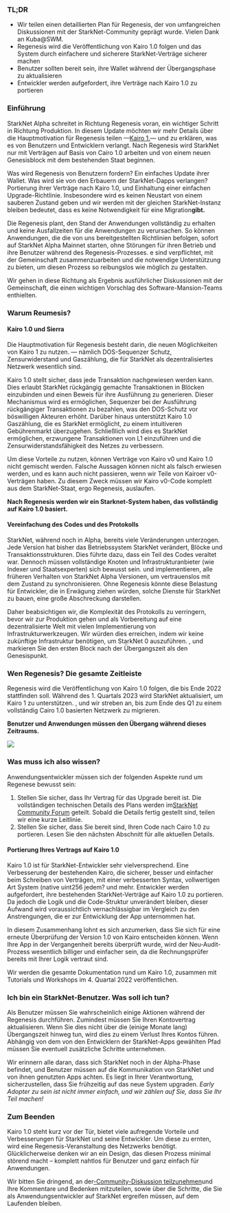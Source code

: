 ### TL;DR

* Wir teilen einen detaillierten Plan für Regenesis, der von umfangreichen Diskussionen mit der StarkNet-Community geprägt wurde. Vielen Dank an Kuba@SWM.
* Regenesis wird die Veröffentlichung von Kairo 1.0 folgen und das System durch einfachere und sicherere StarkNet-Verträge sicherer machen
* Benutzer sollten bereit sein, ihre Wallet während der Übergangsphase zu aktualisieren
* Entwickler werden aufgefordert, ihre Verträge nach Kairo 1.0 zu portieren

### Einführung

StarkNet Alpha schreitet in Richtung Regenesis voran, ein wichtiger Schritt in Richtung Produktion. In diesem Update möchten wir mehr Details über die Hauptmotivation für Regenesis teilen —[Kairo 1.](https://medium.com/starkware/cairo-1-0-aa96eefb19a0)— und zu erklären, was es von Benutzern und Entwicklern verlangt. Nach Regenesis wird StarkNet nur mit Verträgen auf Basis von Cairo 1.0 arbeiten und von einem neuen Genesisblock mit dem bestehenden Staat beginnen.

Was wird Regenesis von Benutzern fordern? Ein einfaches Update ihrer Wallet. Was wird sie von den Erbauern der StarkNet-Dapps verlangen? Portierung ihrer Verträge nach Kairo 1.0, und Einhaltung einer einfachen Upgrade-Richtlinie. Insbesondere wird es keinen Neustart von einem sauberen Zustand geben und wir werden mit der gleichen StarkNet-Instanz bleiben bedeutet, dass es keine Notwendigkeit für eine Migration**gibt.**

Die Regenesis plant, den Stand der Anwendungen vollständig zu erhalten und keine Ausfallzeiten für die Anwendungen zu verursachen. So können Anwendungen, die die von uns bereitgestellten Richtlinien befolgen, sofort auf StarkNet Alpha Mainnet starten, ohne Störungen für ihren Betrieb und ihre Benutzer während des Regenesis-Prozesses. e sind verpflichtet, mit der Gemeinschaft zusammenzuarbeiten und die notwendige Unterstützung zu bieten, um diesen Prozess so reibungslos wie möglich zu gestalten.

Wir gehen in diese Richtung als Ergebnis ausführlicher Diskussionen mit der Gemeinschaft, die einen wichtigen Vorschlag des Software-Mansion-Teams enthielten.

### Warum Reumesis?

#### Kairo 1.0 und Sierra

Die Hauptmotivation für Regenesis besteht darin, die neuen Möglichkeiten von Kairo 1 zu nutzen. — nämlich DOS-Sequenzer Schutz, Zensurwiderstand und Gaszählung, die für StarkNet als dezentralisiertes Netzwerk wesentlich sind.

Kairo 1.0 stellt sicher, dass jede Transaktion nachgewiesen werden kann. Dies erlaubt StarkNet rückgängig gemachte Transaktionen in Blöcken einzubinden und einen Beweis für ihre Ausführung zu generieren. Dieser Mechanismus wird es ermöglichen, Sequenzer bei der Ausführung rückgängiger Transaktionen zu bezahlen, was den DOS-Schutz vor böswilligen Akteuren erhöht. Darüber hinaus unterstützt Kairo 1.0 Gaszählung, die es StarkNet ermöglicht, zu einem intuitiveren Gebührenmarkt überzugehen. Schließlich wird dies es StarkNet ermöglichen, erzwungene Transaktionen von L1 einzuführen und die Zensurwiderstandsfähigkeit des Netzes zu verbessern.

Um diese Vorteile zu nutzen, können Verträge von Kairo v0 und Kairo 1.0 nicht gemischt werden. Falsche Aussagen können nicht als falsch erwiesen werden, und es kann auch nicht passieren, wenn wir Teile von Kairoer v0-Verträgen haben. Zu diesem Zweck müssen wir Kairo v0-Code komplett aus dem StarkNet-Staat, ergo Regenesis, auslaufen.

**Nach Regenesis werden wir ein Starknet-System haben, das vollständig auf Kairo 1.0 basiert.**

#### Vereinfachung des Codes und des Protokolls

StarkNet, während noch in Alpha, bereits viele Veränderungen unterzogen. Jede Version hat bisher das Betriebssystem StarkNet verändert, Blöcke und Transaktionsstrukturen. Dies führte dazu, dass ein Teil des Codes veraltet war. Dennoch müssen vollständige Knoten und Infrastrukturanbieter (wie Indexer und Staatsexperten) sich bewusst sein. und implementieren, alle früheren Verhalten von StarkNet Alpha Versionen, um vertrauenslos mit dem Zustand zu synchronisieren. Ohne Regenesis könnte diese Belastung für Entwickler, die in Erwägung ziehen würden, solche Dienste für StarkNet zu bauen, eine große Abschreckung darstellen.

Daher beabsichtigen wir, die Komplexität des Protokolls zu verringern, bevor wir zur Produktion gehen und als Vorbereitung auf eine dezentralisierte Welt mit vielen Implementierung von Infrastrukturwerkzeugen. Wir würden dies erreichen, indem wir keine zukünftige Infrastruktur benötigen, um StarkNet 0 auszuführen. , und markieren Sie den ersten Block nach der Übergangszeit als den Genesispunkt.

### Wen Regenesis? Die gesamte Zeitleiste

Regenesis wird die Veröffentlichung von Kairo 1.0 folgen, die bis Ende 2022 stattfinden soll. Während des 1. Quartals 2023 wird StarkNet aktualisiert, um Kairo 1 zu unterstützen. , und wir streben an, bis zum Ende des Q1 zu einem vollständig Cairo 1.0 basierten Netzwerk zu migrieren.

**Benutzer und Anwendungen müssen den Übergang während dieses Zeitraums.**

![](/assets/1_ef85shzd2uudwex-cy8wdg-1.png)

### Was muss ich also wissen?

Anwendungsentwickler müssen sich der folgenden Aspekte rund um Regenese bewusst sein:

1. Stellen Sie sicher, dass Ihr Vertrag für das Upgrade bereit ist. Die vollständigen technischen Details des Plans werden im[StarkNet Community Forum](https://community.starknet.io/t/regenesis-state-migration-current-suggestion/2080) geteilt. Sobald die Details fertig gestellt sind, teilen wir eine kurze Leitlinie.
2. Stellen Sie sicher, dass Sie bereit sind, Ihren Code nach Cairo 1.0 zu portieren. Lesen Sie den nächsten Abschnitt für alle aktuellen Details.

#### Portierung Ihres Vertrags auf Kairo 1.0

Kairo 1.0 ist für StarkNet-Entwickler sehr vielversprechend. Eine Verbesserung der bestehenden Kairo, die sicherer, besser und einfacher beim Schreiben von Verträgen, mit einer verbesserten Syntax, vollwertigen Art System (native uint256 jedem? und mehr. Entwickler werden aufgefordert, ihre bestehenden StarkNet-Verträge auf Kairo 1.0 zu portieren. Da jedoch die Logik und die Code-Struktur unverändert bleiben, dieser Aufwand wird voraussichtlich vernachlässigbar im Vergleich zu den Anstrengungen, die er zur Entwicklung der App unternommen hat.

In diesem Zusammenhang lohnt es sich anzumerken, dass Sie sich für eine erneute Überprüfung der Version 1.0 von Kairo entscheiden können. Wenn Ihre App in der Vergangenheit bereits überprüft wurde, wird der Neu-Audit-Prozess wesentlich billiger und einfacher sein, da die Rechnungsprüfer bereits mit Ihrer Logik vertraut sind.

Wir werden die gesamte Dokumentation rund um Kairo 1.0, zusammen mit Tutorials und Workshops im 4. Quartal 2022 veröffentlichen.

### Ich bin ein StarkNet-Benutzer. Was soll ich tun?

Als Benutzer müssen Sie wahrscheinlich einige Aktionen während der Regenesis durchführen. Zumindest müssen Sie Ihren Kontovertrag aktualisieren. Wenn Sie dies nicht über die (einige Monate lang) Übergangszeit hinweg tun, wird dies zu einem Verlust Ihres Kontos führen. Abhängig von dem von den Entwicklern der StarkNet-Apps gewählten Pfad müssen Sie eventuell zusätzliche Schritte unternehmen.

Wir erinnern alle daran, dass sich StarkNet noch in der Alpha-Phase befindet, und Benutzer müssen auf die Kommunikation von StarkNet und von ihnen genutzten Apps achten. Es liegt in Ihrer Verantwortung, sicherzustellen, dass Sie frühzeitig auf das neue System upgraden. *Early Adopter zu sein ist nicht immer einfach, und wir zählen auf Sie, dass Sie Ihr Teil machen!*

### Zum Beenden

Kairo 1.0 steht kurz vor der Tür, bietet viele aufregende Vorteile und Verbesserungen für StarkNet und seine Entwickler. Um diese zu ernten, wird eine Regenesis-Veranstaltung des Netzwerks benötigt. Glücklicherweise denken wir an ein Design, das diesen Prozess minimal störend macht – komplett nahtlos für Benutzer und ganz einfach für Anwendungen.

Wir bitten Sie dringend, an der[-Community-Diskussion teilzunehmen](https://community.starknet.io/t/regenesis-state-migration-current-suggestion/2080)und Ihre Kommentare und Bedenken mitzuteilen, sowie über die Schritte, die Sie als Anwendungsentwickler auf StarkNet ergreifen müssen, auf dem Laufenden bleiben.